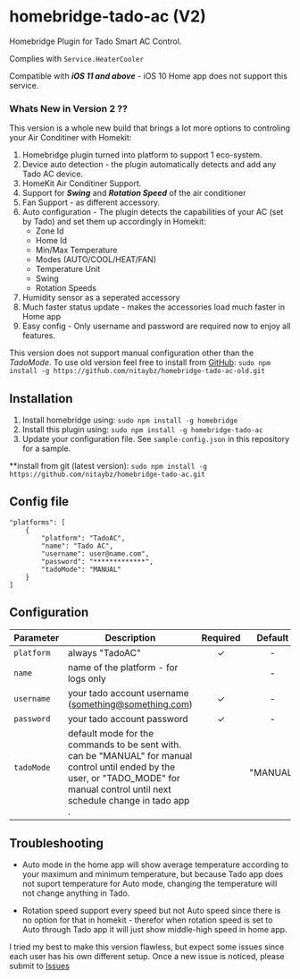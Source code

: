 homebridge-tado-ac (V2)
========================

Homebridge Plugin for Tado Smart AC Control.

Complies with ```Service.HeaterCooler```

Compatible with ***iOS 11 and above*** -  iOS 10 Home app does not support this service.

### Whats New in Version 2 ??

This version is a whole new build that brings a lot more options to controling your Air Conditiner with Homekit:

1. Homebridge plugin turned into platform to support 1 eco-system.
2. Device auto detection - the plugin automatically detects and add any Tado AC device.
3. HomeKit Air Conditiner Support.
4. Support for ***Swing*** and ***Rotation Speed*** of the air conditioner
5. Fan Support - as different accessory. 
6. Auto configuration - The plugin detects the capabilities of your AC (set by Tado) and set them up accordingly in Homekit: 
    - Zone Id
    - Home Id 
    - Min/Max Temperature
    - Modes (AUTO/COOL/HEAT/FAN)
    - Temperature Unit
    - Swing
    - Rotation Speeds
7. Humidity sensor as a seperated accessory 
8. Much faster status update - makes the accessories load much faster in Home app
9. Easy config - Only username and password are required now to enjoy all features.

This version does not support manual configuration other than the *TadoMode*.
To use old version feel free to install from [GitHub](https://github.com/nitaybz/homebridge-tado-ac-old): 
`sudo npm install -g https://github.com/nitaybz/homebridge-tado-ac-old.git`

## Installation

1. Install homebridge using: `sudo npm install -g homebridge`
2. Install this plugin using: `sudo npm install -g homebridge-tado-ac`
3. Update your configuration file. See `sample-config.json` in this repository for a sample.

**install from git (latest version): `sudo npm install -g https://github.com/nitaybz/homebridge-tado-ac.git`

## Config file

```
"platforms": [
    {
        "platform": "TadoAC",
        "name": "Tado AC",
        "username": user@name.com",
        "password": "*************",
        "tadoMode": "MANUAL"
    }
]
```
## Configuration

|             Parameter            |                       Description                       | Required |  Default  |
| -------------------------------- | ------------------------------------------------------- |:--------:|:---------:|
| `platform`                       | always "TadoAC"                                         |     ✓    |      -    |
| `name`                           | name of the platform - for logs only                    |          |      -    |
| `username`                       | your tado account username (something@something.com)    |     ✓    |      -    |
| `password`                       | your tado account password                              |     ✓    |      -    |
| `tadoMode`                       | default mode for the commands to be sent with. can be "MANUAL" for manual control until ended by the user, or "TADO_MODE" for manual control until next schedule change in tado app .          |             |  "MANUAL" |


## Troubleshooting

- Auto mode in the home app will show average temperature according to your maximum and minimum temperature, but because Tado app does not suport temperature for Auto mode, changing the temperature will not change anything in Tado.

- Rotation speed support every speed but not Auto speed since there is no option for that in homekit - therefor when rotation speed is set to Auto through Tado app it will just show middle-high speed in home app.

I tried my best to make this version flawless, but expect some issues since each user has his own different setup.
Once a new issue is noticed, please submit to [Issues](https://github.com/nitaybz/homebridge-tado-ac/issues)
